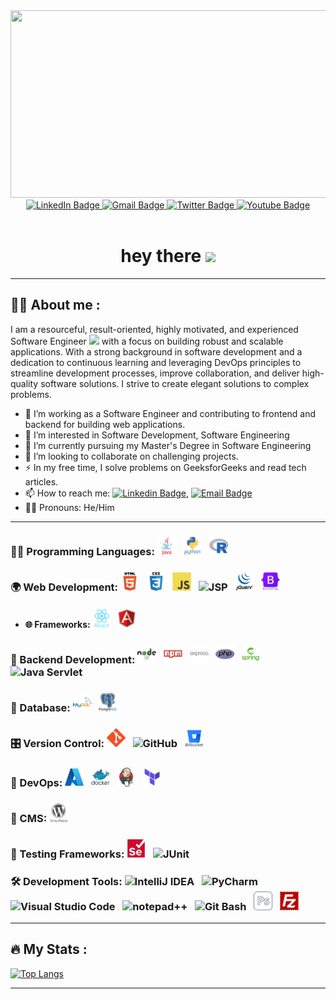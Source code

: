 
<div align="center">
  <img src="https://media.giphy.com/media/v1.Y2lkPTc5MGI3NjExZGpzNHNnZmk0cnF2ajNtenJsaTh1ZzNoNnEyb2lsaWlzaWVzNmIyYSZlcD12MV9pbnRlcm5hbF9naWZfYnlfaWQmY3Q9Zw/dWesBcTLavkZuG35MI/giphy.gif" width="600" height="300"/>
</div>


<div id="badges" align="center">
  <a href="https://www.linkedin.com/in/george-amuzu/">
    <img src="https://img.shields.io/badge/LinkedIn-blue?style=for-the-badge&logo=linkedin&logoColor=white" alt="LinkedIn Badge"/>
  </a>
  <a href="mailto:gnamuzu@gmail.com">
    <img src="https://img.shields.io/badge/Gmail-red?style=for-the-badge&logo=Gmail&logoColor=white" alt="Gmail Badge"/>
  </a>
  <a href="#">
    <img src="https://img.shields.io/badge/Twitter-blue?style=for-the-badge&logo=twitter&logoColor=white" alt="Twitter Badge"/>
  </a>
  <a href="#">
    <img src="https://img.shields.io/badge/YouTube-red?style=for-the-badge&logo=youtube&logoColor=white" alt="Youtube Badge"/>
  </a>
</div>

<div align="center">
  <img src="https://komarev.com/ghpvc/?username=Nerony-Git&style=flat-square&color=blue" alt=""/>
  <h1>
    hey there
    <img src="https://media.giphy.com/media/hvRJCLFzcasrR4ia7z/giphy.gif" width="30px"/>
  </h1>
</div>


---


## :man_technologist: About me :
I am a resourceful, result-oriented, highly motivated, and experienced Software Engineer <img src="https://media.giphy.com/media/WUlplcMpOCEmTGBtBW/giphy.gif" width="30"> with a focus on building robust and scalable applications. With a strong background in software development and a dedication to continuous learning and leveraging DevOps principles to streamline development processes, improve collaboration, and deliver high-quality software solutions. I strive to create elegant solutions to complex problems.

- :telescope: I’m working as a Software Engineer and contributing to frontend and backend for building web applications.
- 👀 I’m interested in Software Development, Software Engineering
- 🌱 I’m currently pursuing my Master's Degree in Software Engineering
- 💞️ I’m looking to collaborate on challenging projects.
- :zap: In my free time, I solve problems on GeeksforGeeks and read tech articles.
- 📫 How to reach me: [![Linkedin Badge](https://img.shields.io/badge/-LinkedIn-blue?style=flat&logo=Linkedin&logoColor=white)](https://www.linkedin.com/in/george-amuzu/), [![Email Badge](https://img.shields.io/badge/-Gmail-red?style=flat&logo=Gmail&logoColor=white)](mailto:gnamuzu@gmail.com)
- 🧔‍♂️ Pronouns: He/Him

---


### 🧑‍💻 Programming Languages: <img src="https://github.com/devicons/devicon/blob/master/icons/java/java-original-wordmark.svg" title="Java" alt="Java" width="30" height="30"/> &nbsp; <img src="https://github.com/devicons/devicon/blob/master/icons/python/python-original-wordmark.svg" title="Python" alt="Python" width="30" height="30"/> &nbsp; <img src="https://github.com/devicons/devicon/blob/master/icons/r/r-original.svg" title="R" alt="R" width="30" height="30"/> &nbsp;

### 🌍 Web Development: <img src="https://github.com/devicons/devicon/blob/master/icons/html5/html5-original-wordmark.svg" title="HTML5" alt="HTML5" width="30" height="30"/> &nbsp; <img src="https://github.com/devicons/devicon/blob/master/icons/css3/css3-original-wordmark.svg" title="CSS3" alt="CSS3" width="30" height="30"/> &nbsp; <img src="https://github.com/devicons/devicon/blob/master/icons/javascript/javascript-original.svg" title="JavaScript" alt="JavaScript" width="30" height="30"/> &nbsp; <img src="https://img.icons8.com/color/30/jsp.png" title="JSP" alt="JSP" width="30" height="30"/> &nbsp; <img src="https://github.com/devicons/devicon/blob/master/icons/jquery/jquery-original-wordmark.svg" title="jQuery" alt="jQuery" width="30" height="30"/> &nbsp; <img src="https://github.com/devicons/devicon/blob/master/icons/bootstrap/bootstrap-original-wordmark.svg" title="bootstrap" alt="bootstrap" width="30" height="30"/> &nbsp;
- #### 🌐 Frameworks: <img src="https://github.com/devicons/devicon/blob/master/icons/react/react-original-wordmark.svg" title="React" alt="React" width="30" height="30"/> &nbsp; <img src="https://github.com/devicons/devicon/blob/master/icons/angularjs/angularjs-original.svg" title="Angular" alt="Angular" width="30" height="30"/> &nbsp;

### 🩻 Backend Development: <img src="https://github.com/devicons/devicon/blob/master/icons/nodejs/nodejs-original-wordmark.svg" title="NodeJS" alt="NodeJS" width="30" height="30"/> &nbsp; <img src="https://github.com/devicons/devicon/blob/master/icons/npm/npm-original-wordmark.svg" title="npm" alt="npm" width="30" height="30"/> &nbsp; <img src="https://github.com/devicons/devicon/blob/master/icons/express/express-original-wordmark.svg" title="express" alt="express" width="30" height="30"/> &nbsp; <img src="https://github.com/devicons/devicon/blob/master/icons/php/php-original.svg" title="Php" alt="Php" width="30" height="30"/> &nbsp; <img src="https://github.com/devicons/devicon/blob/master/icons/spring/spring-original-wordmark.svg" title="Spring" alt="Spring" width="30" height="30"/> &nbsp; <img src="https://ryanswebdesign.com.au/wp-content/uploads/2018/06/servlets_350.png" title="Java Servlet" alt="Java Servlet" width="30" height="30"/> &nbsp;

### 🏬 Database: <img src="https://github.com/devicons/devicon/blob/master/icons/mysql/mysql-original-wordmark.svg" title="mySQL" alt="mySQL" width="30" height="30"/> &nbsp; <img src="https://github.com/devicons/devicon/blob/master/icons/postgresql/postgresql-original-wordmark.svg" title="postgreSQL" alt="postgreSQL" width="30" height="30"/> &nbsp;

### 🎛️ Version Control: <img src="https://github.com/devicons/devicon/blob/master/icons/git/git-original.svg" title="git" alt="git" width="30" height="30"/> &nbsp; <img src="https://img.icons8.com/material-outlined/30/github.png" title="GitHub" alt="GitHub" width="30" height="30"/> &nbsp; <img src="https://github.com/devicons/devicon/blob/master/icons/bitbucket/bitbucket-original-wordmark.svg" title="bitBucket" alt="bitBucket" width="30" height="30"/> &nbsp;

### 🛫 DevOps: <img src="https://github.com/devicons/devicon/blob/master/icons/azure/azure-original.svg" title="Azure DevOps" alt="Azure DevOps" width="30" height="30"/> &nbsp; <img src="https://github.com/devicons/devicon/blob/master/icons/docker/docker-original-wordmark.svg" title="Docker" alt="Docker" width="30" height="30"/> &nbsp; <img src="https://github.com/devicons/devicon/blob/master/icons/jenkins/jenkins-original.svg" title="Jenkins" alt="Jenkins" width="30" height="30"/> &nbsp; <img src="https://github.com/devicons/devicon/blob/master/icons/terraform/terraform-original.svg" title="Terraform" alt="Terraform" width="30" height="30"/> &nbsp;

### :wrench: CMS: <img src="https://github.com/devicons/devicon/blob/master/icons/wordpress/wordpress-original.svg" title="WordPress" alt="WordPress" width="30" height="30"/> &nbsp;

### 🧪 Testing Frameworks: <img src="https://github.com/devicons/devicon/blob/master/icons/selenium/selenium-original.svg" title="Selenium" alt="Selenium" width="30" height="30"/> &nbsp; <img src="https://www.simplilearn.com/ice9/free_resources_article_thumb/Download_JUnit.png" title="JUnit" alt="JUnit" width="30" height="30"/>

### 🛠️  Development Tools: <img src="https://th.bing.com/th/id/R.98865e06d77faca32b3e118df119049e?rik=AU0%2bE0ROLAbnog&riu=http%3a%2f%2flogonoid.com%2fimages%2fintellij-idea-logo.png&ehk=CapqYnZAeX0cbsUWxFNWr913YwdQDC7OFt%2ftIAEb%2fBU%3d&risl=&pid=ImgRaw&r=0" title="IntelliJ IDEA" alt="IntelliJ IDEA" width="30" height="30"/> &nbsp; <img src="https://th.bing.com/th/id/OIP.pIi0CfGswG8JLy2f1w6dLQHaHa?pid=ImgDet&rs=1" title="PyCharm" alt="PyCharm" width="30" height="30"/> &nbsp; <img src="https://cdn.freebiesupply.com/logos/large/2x/visual-studio-code-logo-png-transparent.png" title="Visual Studio Code" alt="Visual Studio Code" width="30" height="30"/> &nbsp; <img src="https://th.bing.com/th/id/R.659decac6f484c62e88f8949cae359e4?rik=Fq3SQO9dyzXJBw&riu=http%3a%2f%2fp5.storage.canalblog.com%2f58%2f18%2f205522%2f58586190.png&ehk=0rFoFmd0zAB7M19bkz%2fbxoTHi9uW29yhHpfz%2fich2IM%3d&risl=&pid=ImgRaw&r=0" title="notepad++" alt="notepad++" width="30" height="30"/> &nbsp; <img src="https://img2.freepng.es/20180515/szw/kisspng-bash-git-computer-icons-installation-command-line-5afaca8a063267.8597770915263852900254.jpg" title="Git Bash" alt="Git Bash" width="30" height="30"/> &nbsp; <img src="https://github.com/devicons/devicon/blob/master/icons/photoshop/photoshop-line.svg" title="Adobe Photoshop" alt="Adobe Photoshop" width="30" height="30"/> &nbsp; <img src="https://github.com/devicons/devicon/blob/master/icons/filezilla/filezilla-plain.svg" title="FileZilla" alt="FileZilla" width="30" height="30"/>

---

## :fire: My Stats :

[![Top Langs](https://github-readme-stats.vercel.app/api/top-langs/?username=Nerony-Git&layout=compact&theme=vision-friendly-dark)](https://github.com/anuraghazra/github-readme-stats)

---

<!---
Nerony-Git/Nerony-Git is a ✨ special ✨ repository because its `README.md` (this file) appears on your GitHub profile.
You can click the Preview link to take a look at your changes.
--->
